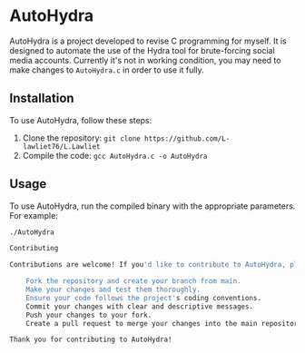 
# AutoHydra

AutoHydra is a project developed to revise C programming for myself. It is designed to automate the use of the Hydra tool for brute-forcing social media accounts.
Currently it's not in working condition, you may need to make changes to `AutoHydra.c` in order to use it fully.

## Installation

To use AutoHydra, follow these steps:

1. Clone the repository: `git clone https://github.com/L-lawliet76/L.Lawliet`
2. Compile the code: `gcc AutoHydra.c -o AutoHydra`

## Usage

To use AutoHydra, run the compiled binary with the appropriate parameters. For example:

```bash
./AutoHydra

Contributing

Contributions are welcome! If you'd like to contribute to AutoHydra, please follow these steps:

    Fork the repository and create your branch from main.
    Make your changes and test them thoroughly.
    Ensure your code follows the project's coding conventions.
    Commit your changes with clear and descriptive messages.
    Push your changes to your fork.
    Create a pull request to merge your changes into the main repository.

Thank you for contributing to AutoHydra!
